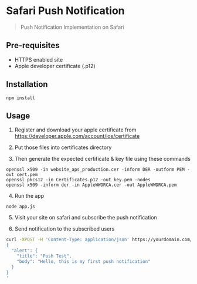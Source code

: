 # Safari Push Notification
> Push Notification Implementation on Safari
## Pre-requisites
- HTTPS enabled site
- Apple developer certificate (.p12)

## Installation
```
npm install
```

## Usage
1. Register and download your apple certificate from https://developer.apple.com/account/ios/certificate

2. Put those files into certificates directory

3. Then generate the expected certificate & key file using these commands
  ```
  openssl x509 -in website_aps_production.cer -inform DER -outform PEM -out cert.pem
  openssl pkcs12 -in Certificates.p12 -out key.pem -nodes
  openssl x509 -inform der -in AppleWWDRCA.cer -out AppleWWDRCA.pem
  ```

4. Run the app
  ```
  node app.js
  ```

5. Visit your site on safari and subscribe the push notification

6. Send notification to the subscribed users
  ```bash
  curl -XPOST -H 'Content-Type: application/json' https://yourdomain.com/send -d '
  {
    "alert": {
      "title": "Push Test",
      "body": "Hello, this is my first push notification"
    }
  }
  '
  ```
